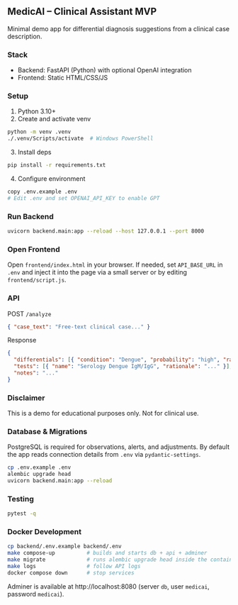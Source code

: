## MedicAI – Clinical Assistant MVP

Minimal demo app for differential diagnosis suggestions from a clinical case description.

### Stack
- Backend: FastAPI (Python) with optional OpenAI integration
- Frontend: Static HTML/CSS/JS

### Setup
1) Python 3.10+
2) Create and activate venv
```bash
python -m venv .venv
./.venv/Scripts/activate  # Windows PowerShell
```
3) Install deps
```bash
pip install -r requirements.txt
```
4) Configure environment
```bash
copy .env.example .env
# Edit .env and set OPENAI_API_KEY to enable GPT
```

### Run Backend
```bash
uvicorn backend.main:app --reload --host 127.0.0.1 --port 8000
```

### Open Frontend
Open `frontend/index.html` in your browser. If needed, set `API_BASE_URL` in `.env` and inject it into the page via a small server or by editing `frontend/script.js`.

### API
POST `/analyze`
```json
{ "case_text": "Free-text clinical case..." }
```
Response
```json
{
  "differentials": [{ "condition": "Dengue", "probability": "high", "rationale": "..." }],
  "tests": [{ "name": "Serology Dengue IgM/IgG", "rationale": "..." }],
  "notes": "..."
}
```

### Disclaimer
This is a demo for educational purposes only. Not for clinical use.

### Database & Migrations

PostgreSQL is required for observations, alerts, and adjustments. By default the app reads connection details from `.env` via `pydantic-settings`.

```bash
cp .env.example .env
alembic upgrade head
uvicorn backend.main:app --reload
```

### Testing

```bash
pytest -q
```

### Docker Development

```bash
cp backend/.env.example backend/.env
make compose-up          # builds and starts db + api + adminer
make migrate             # runs alembic upgrade head inside the container
make logs                # follow API logs
docker compose down      # stop services
```

Adminer is available at http://localhost:8080 (server `db`, user `medicai`, password `medicai`).

